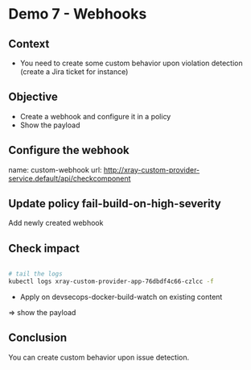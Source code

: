 # Demo 7 - Webhooks

## Context

- You need to create some custom behavior upon violation detection (create a Jira ticket for instance) 

## Objective

- Create a webhook and configure it in a policy
- Show the payload

## Configure the webhook

name: custom-webhook
url: http://xray-custom-provider-service.default/api/checkcomponent

## Update policy fail-build-on-high-severity

Add newly created webhook

## Check impact

```bash

# tail the logs
kubectl logs xray-custom-provider-app-76dbdf4c66-czlcc -f

```

- Apply on devsecops-docker-build-watch on existing content

=> show the payload

## Conclusion

You can create custom behavior upon issue detection.

